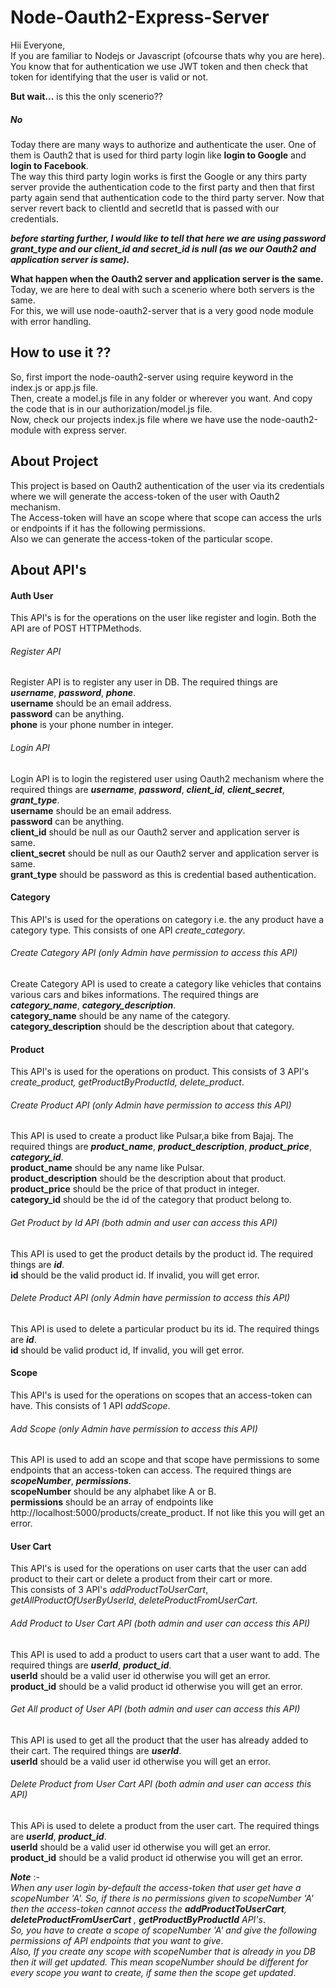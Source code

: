 # Node-Oauth2-Express-Server

Hii Everyone,\
If you are familiar to Nodejs or Javascript (ofcourse thats why you are here). You know that for authentication we use JWT token and then check that token for identifying that the user is valid or not.

**But wait...** is this the only scenerio??
##### No

Today there are many ways to authorize and authenticate the user. One of them is Oauth2 that is used for third party login like **login to Google** and **login to Facebook**.\
The way this third party login works is first the Google or any thirs party server provide the authentication code to the first party and then that first party again send that authentication code to the third party server. Now that server revert back to clientId and secretId that is passed with our credentials.

**_before starting further, I would like to tell that here we are using password grant_type and our client_id and secret_id is null (as we our Oauth2 and application server is same)._**

**What happen when the Oauth2 server and application server is the same.**\
Today, we are here to deal with such a scenerio where both servers is the same.\
For this, we will use node-oauth2-server that is a very good node module with error handling.

## How to use it ??
So, first import the node-oauth2-server using require keyword in the index.js or app.js file.\
Then, create a model.js file in any folder or wherever you want. And copy the code that is in our authorization/model.js file.\
Now, check our projects index.js file where we have use the node-oauth2-module with express server.

## About Project 
This project is based on Oauth2 authentication of the user via its credentials where we will generate the access-token of the user with Oauth2 mechanism.\
The Access-token will have an scope where that scope can access the urls or endpoints if it has the following permissions.\
Also we can generate the access-token of the particular scope.


## About API's

#### Auth User
This API's is for the operations on the user like register and login. Both the API are of POST HTTPMethods.
###### Register API 
Register API is to register any user in DB. The required things are **_username_**, **_password_**, **_phone_**.\
**username** should be an email address.\
**password** can be anything.\
**phone** is your phone number in integer.

###### Login API
Login API is to login the registered user using Oauth2 mechanism where the required things are **_username_**, **_password_**, **_client_id_**, **_client_secret_**, **_grant_type_**.\
**username** should be an email address.\
**password** can be anything.\
**client_id** should be null as our Oauth2 server and application server is same.\
**client_secret** should be null as our Oauth2 server and application server is same.\
**grant_type** should be password as this is credential based authentication.


#### Category
This API's is used for the operations on category i.e. the any product have a category type. This consists of one API _create_category_.
###### Create Category API (only Admin have permission to access this API)
Create Category API is used to create a category like vehicles that contains various cars and bikes informations. The required things are **_category_name_**, **_category_description_**.\
**category_name** should be any name of the category.\
**category_description** should be the description about that category.


#### Product
This API's is used for the operations on product. This consists of 3 API's _create_product, getProductByProductId, delete_product_.
###### Create Product API (only Admin have permission to access this API)
This API is used to create a product like Pulsar,a bike from Bajaj. The required things are **_product_name_**, **_product_description_**, **_product_price_**, **_category_id_**.\
**product_name** should be any name like Pulsar.\
**product_description** should be the description about that product.\
**product_price** should be the price of that product in integer.\
**category_id** should be the id of the category that product belong to.

###### Get Product by Id API  (both admin and user can access this API)
This API is used to get the product details by the product id. The required things are **_id_**.\
**id** should be the valid product id. If invalid, you will get error.

###### Delete Product API (only Admin have permission to access this API)
This API is used to delete a particular product bu its id. The required things are **_id_**.\
**id** should be valid product id, If invalid, you will get error.


#### Scope
This API's is used for the operations on scopes that an access-token can have. This consists of 1 API _addScope_.
###### Add Scope (only Admin have permission to access this API)
This API is used to add an scope and that scope have permissions to some endpoints that an access-token can access. The required things are **_scopeNumber_**, **_permissions_**.\
**scopeNumber** should be any alphabet like A or B.\
**permissions** should be an array of endpoints like http://localhost:5000/products/create_product. If not like this you will get an error.


#### User Cart
This API's is used for the operations on user carts that the user can add product to their cart or delete a product from their cart or more.\
This consists of 3 API's _addProductToUserCart_, _getAllProductOfUserByUserId_, _deleteProductFromUserCart_.
###### Add Product to User Cart API (both admin and user can access this API)
This API is used to add a product to users cart that a user want to add. The required things are **_userId_**, **_product_id_**.\
**userId** should be a valid user id otherwise you will get an error.\
**product_id** should be a valid product id otherwise you will get an error.

###### Get All product of User API (both admin and user can access this API)
This API is used to get all the product that the user has already added to their cart. The required things are **_userId_**.\
**userId** should be a valid user id otherwise you will get an error.

###### Delete Product from User Cart API (both admin and user can access this API)
This APi is used to delete a product from the user cart. The required things are **_userId_**, **_product_id_**.\
**userId** should be a valid user id otherwise you will get an error.\
**product_id** should be a valid product id otherwise you will get an error.

**_Note_** :-\
_When any user login by-default the access-token that user get have a scopeNumber 'A'. So, if there is no permissions given to scopeNumber 'A' then the access-token cannot access the **addProductToUserCart**, **deleteProductFromUserCart** , **getProductByProductId** API's_.\
_So, you have to create a scope of scopeNumber 'A' and give the following permissions of API endpoints that you want to give_.\
_Also, If you create any scope with scopeNumber that is already in you DB then it will get updated. This mean scopeNumber should be different for every scope you want to create, if same then the scope get updated_.
